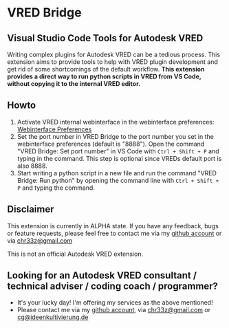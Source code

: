 # VRED Bridge

## Visual Studio Code Tools for Autodesk VRED

Writing complex plugins for Autodesk VRED can be a tedious process. This extension aims to provide tools to help with VRED plugin development and get rid of some shortcomings of the default workflow. **This extension provides a direct way to run python scripts in VRED from VS Code, without copying it to the internal VRED editor.**

## Howto

1. Activate VRED internal webinterface in the webinterface preferences: [Webinterface Preferences](https://knowledge.autodesk.com/support/vred-products/learn-explore/caas/CloudHelp/cloudhelp/2021/ENU/VRED/files/Preferences/VRED-Preferences-WebInterface-Preferences-html-html.html)
2. Set the port number in VRED Bridge to the port number you set in the webinterface preferences (default is "8888"). Open the command "VRED Bridge: Set port number" in VS Code with ```Ctrl + Shift + P``` and typing in the command. This step is optional since VREDs default port is also 8888.
3. Start writing a python script in a new file and run the command "VRED Bridge: Run python" by opening the command line with ```Ctrl + Shift + P``` and typing the command.



## Disclaimer
This extension is currently in ALPHA state. If you have any feedback, bugs or feature requests, please feel free to contact me via my [github account](https://github.com/chr33z) or via chr33z@gmail.com

This is not an official Autodesk VRED extension.

## Looking for an Autodesk VRED consultant / technical adviser / coding coach / programmer?

- It's your lucky day! I'm offering my services as the above mentioned!
- Please contact me via my [github account](https://github.com/chr33z), via chr33z@gmail.com or cg@ideenkultivierung.de

